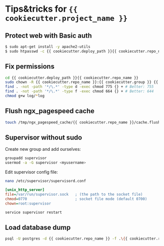 # Tips&tricks for `{{ cookiecutter.project_name }}`

## Protect web with Basic auth

```bash
$ sudo apt-get install -y apache2-utils
$ sudo htpasswd -c {{ cookiecutter.deploy_path }}{{ cookiecutter.repo_name }}/{{ cookiecutter.app_subdirectory_in_deploy_path }}.htpasswd admin
```

## Fix permissions

```bash
cd {{ cookiecutter.deploy_path }}{{ cookiecutter.repo_name }}
sudo chown -R {{ cookiecutter.repo_name }}:{{ cookiecutter.group }} {{ cookiecutter.deploy_path }}{{ cookiecutter.repo_name }}
find . -not -path '*/\.*' -type d -exec chmod 775 {} + # Better: 755
find . -not -path '*/\.*' -type f -exec chmod 664 {} + # Better: 644
chmod g+w log/*log
```

## Flush ngx_pagespeed cache

```bash
touch /tmp/ngx_pagespeed_cache/{{ cookiecutter.repo_name }}/cache.flush
```

## Supervisor without sudo

Create new group and add ourselves:

```bash
groupadd supervisor
usermod -a -G supervisor <myusername>
```

Edit supervisor config file:

```bash
nano /etc/supervisor/supervisord.conf
```

```ini
[unix_http_server]
file=/var/run/supervisor.sock   ; (the path to the socket file)
chmod=0770                      ; socket file mode (default 0700)
chown=root:supervisor
```

```bash
service supervisor restart
```

## Load database dump

```bash
psql -U postgres -d {{ cookiecutter.repo_name }} -f .\{{ cookiecutter.repo_name }}_2016-xxx.sql
```
